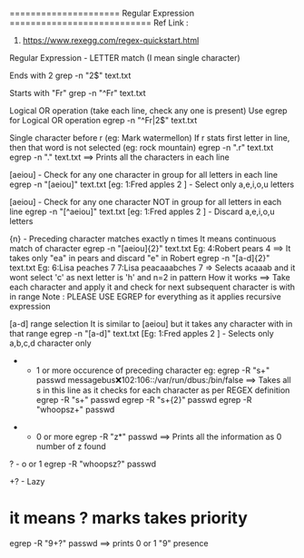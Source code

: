 ===================== Regular Expression ===========================
Ref Link : 
1) https://www.rexegg.com/regex-quickstart.html

Regular Expression  - LETTER match (I mean single character)

Ends with 2
grep -n "2$" text.txt

Starts with "Fr"
grep -n "^Fr" text.txt


Logical OR operation (take each line, check any one is present)
Use egrep for  Logical OR operation
egrep -n "^Fr|2$" text.txt


Single character before r (eg: Mark watermellon)
If r stats first letter in line, then that word is not selected (eg: rock mountain)
egrep -n ".r" text.txt
egrep -n "." text.txt ==> Prints all the characters in each line

[aeiou] - Check for any one character in group for all letters in each line
egrep -n "[aeiou]" text.txt
[eg: 1:Fred apples 2 ] - Select only a,e,i,o,u letters
  

[aeiou] - Check for any one character NOT in group for all letters in each line
egrep -n "[^aeiou]" text.txt
[eg: 1:Fred apples 2 ] - Discard a,e,i,o,u letters
          
  
 {n} - Preceding character matches exactly n times
 It means continuous match of character
 egrep -n "[aeiou]{2}" text.txt
 Eg: 4:Robert pears 4 ==> It takes only "ea" in pears and discard "e" in Robert
 egrep -n "[a-d]{2}" text.txt
 Eg: 6:Lisa peaches 7
     7:Lisa peacaaabches 7  => Selects acaaab and it wont select 'c' as next letter is 'h' and n=2 in pattern
How it works ==> Take each character and apply it and check for next subsequent character is with in range 
Note : PLEASE USE EGREP for everything as it applies recursive expression
 
 
 [a-d] range selection
 It is similar to [aeiou] but it takes any character with in that range
 egrep -n "[a-d]" text.txt
 [Eg: 1:Fred apples 2 ] - Selects only a,b,c,d character only
 

 
 + - 1 or more  occurence of preceding character
 eg: egrep -R "s+" passwd
 messagebus:x:102:106::/var/run/dbus:/bin/false ==> Takes all s in this line as it checks for each character as per REGEX definition
 egrep -R "s+" passwd
 egrep -R "s+{2}" passwd 
 egrep -R "whoopsz+" passwd
 
 * - 0 or more
 egrep -R "z*" passwd ==> Prints all the information as 0 number of z found
 
 ? - o or 1
 egrep -R "whoopsz?" passwd
 
 +? - Lazy 
 # it means ? marks takes priority
 egrep -R "9+?" passwd ==> prints 0 or 1 "9" presence 
 
